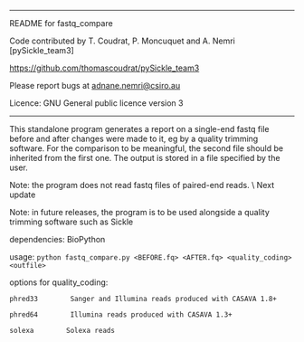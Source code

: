 ****************************************************************************
 
 README for fastq_compare

 Code contributed by T. Coudrat, P. Moncuquet and A. Nemri [pySickle_team3] 

 https://github.com/thomascoudrat/pySickle_team3
 
 Please report bugs at adnane.nemri@csiro.au
 
 Licence: GNU General public licence version 3

****************************************************************************

This standalone program generates a report on a single-end fastq file before and after changes were made to it, eg
by a quality trimming software. For the comparison to be meaningful, the second file should be inherited from the first one.
The output is stored in a file specified by the user.

Note: the program does not read fastq files of paired-end reads. \\ Next update

Note: in future releases, the program is to be used alongside a quality trimming software such as Sickle


dependencies: BioPython

usage: `python fastq_compare.py <BEFORE.fq> <AFTER.fq> <quality_coding> <outfile>`


options for quality_coding:

    phred33        Sanger and Illumina reads produced with CASAVA 1.8+

    phred64        Illumina reads produced with CASAVA 1.3+

    solexa        Solexa reads

